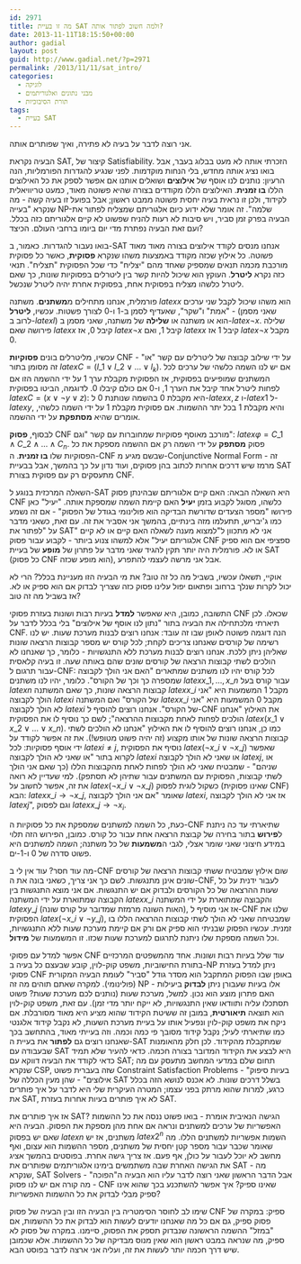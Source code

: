 ```yaml
---
id: 2971
title: מה זו בעיית SAT ולמה חשוב לפתור אותה?
date: 2013-11-11T18:15:50+00:00
author: gadial
layout: post
guid: http://www.gadial.net/?p=2971
permalink: /2013/11/11/sat_intro/
categories:
  - לוגיקה
  - מבני נתונים ואלגוריתמים
  - תורת הסיבוכיות
tags:
  - בעיית SAT
---
```

אני רוצה לדבר על בעיה לא פתירה, ואיך שפותרים אותה.

הבעיה נקראת SAT, קיצור של Satisfiability. הזכרתי אותה לא מעט בבלוג בעבר, אבל בואו נציג אותה מחדש, בלי הנחות מוקדמות. לפני שנגיע להגדרות הפורמליות, הנה הרעיון: נותנים לנו אוסף של **אילוצים** ושואלים אותנו אם אפשר לספק את כל האילוצים הללו **בו זמנית**. האילוצים הללו מקודדים בצורה שהיא פשוטה מאוד, כמעט טריוויאלית לקידוד, ולכן זו נראית בעיה יחסית פשוטה ממבט ראשון; אבל בפועל זו בעיה קשה - מה שנקרא "בעייה NP-שלמה". זה אומר שלא ידוע כיום אלגוריתם שמצליח לפתור את הבעיה בפרק זמן סביר, ויש סיבות לא רעות להניח שפשוט לא קיים אלגוריתם כזה בכלל. ועם זאת הבעיה נפתרת מדי יום ביומו ברחבי העולם. הכיצד?

בואו נעבור להגדרות. כאמור, ב-SAT אנחנו מנסים לקודד אילוצים בצורה מאוד מאוד פשוטה. כל אילוץ שכזה מקודד באמצעות משהו שנקרא **פסוקית**, כאשר כל פסוקית מורכבת מכמה תנאים שמספיק שאחד מהם "יצליח" כדי שכל הפסוקית "תצליח". תנאי כזה נקרא **ליטרל**. העוקץ הוא שיכול להיות קשר בין ליטרלים בפסוקיות שונות, כך שאם ליטרל כלשהו מצליח בפסוקית אחת, בפסוקית אחרת יהיה ליטרל שנכשל.

פורמלית, אנחנו מתחילים מ**משתנים**. משתנה $latex x$ הוא משהו שיכול לקבל שני ערכים - "אמת" ו"שקר", שאעדיף לסמן ב-1 ו-0 לצורך פשטות. עכשיו, **ליטרל** (שאני מסמן לרוב ב-$latex l$) הוא או משתנה או **שלילה** של משתנה, שאני מסמן ב-$latex \neg x$. שלילה פירושה שאם $latex x$ קיבל 0, אז $latex \neg x$ קיבל 1, ואם $latex x$ קיבל 1 אז $latex \neg x$ מקבל 0.

עכשיו, מליטרלים בונים **פסוקיות** CNF על ידי שילוב קבוצה של ליטרלים עם קשר "או" - זה מסומן בתור $latex C=\left(l\_{1}\vee l\_{2}\vee\dots\vee l_{k}\right)$. אם יש לנו השמה כלשהי של ערכים לכל המשתנים שמופיעים בפסוקית, אז הפסוקית מקבלת ערך 1 על ידי ההשמה הזו אם לפחות ליטרל אחד קיבל את הערך 1, ו-0 אם כולם קיבלו 0. לדוגמה, הביטו בפסוקית $latex C=\left(x\vee\neg y\vee z\right)$: היא מקבלת 0 בהשמה שנותנת 0 ל-$latex x,z$ ו-$latex 1$ ל-$latex y$, והיא מקבלת 1 בכל יתר ההשמות. אם פסוקית מקבלת 1 על ידי השמה כלשהי, אומרים שהיא **מסתפקת** על ידי ההשמה.

לבסוף, **פסוק** CNF מורכב מאוסף פסוקיות שמחוברות עם קשר "וגם": $latex \varphi=C\_{1}\wedge C\_{2}\wedge\dots\wedge C_{n}$. פסוק **מסתפק** על ידי השמה רק אם ההשמה מספקת את כל הפסוקיות שלו **בו זמנית**. ה-CNF שבשם מגיע מ-Conjunctive Normal Form - זה מרמז שיש דרכים אחרות לכתוב בהן פסוקים, ועוד נדון על כך בהמשך, אבל בבעיית SAT מתעסקים רק עם פסוקית בצורת CNF.

השאלה המרכזית בנוגע ל-SAT היא השאלה הבאה: האם קיים אלגוריתם שבהינתן פסוק CNF כלשהו, מסוגל לקבוע בזמן **יעיל** האם קיימת השמה שמספקת אותה. "יעיל" כאן פירושו "מספר הצעדים שדורשת הבדיקה הוא פולינומי בגודל של הפסוק" - אם זה נשמע כמו ג'יבריש, תתעלמו מזה בינתיים, בהמשך אני אסביר את זה. עם זאת, כשאני מדבר על "לפתור את SAT" אני לא מתכוון ל"למצוא מענה לשאלה האם קיים או לא קיים אלגוריתם יעיל" אלא למשהו צנוע ביותר - לקבוע עבור פסוק CNF ספציפי אם הוא ספיק או לא. פורמלית היה יותר תקין להגיד שאני מדבר על פתרון של **מופע** של בעיית SAT (כל פסוק CNF הוא מופע שכזה), אבל אני מרשה לעצמי להתפרע.

אוקיי, תשאלו עכשיו, בשביל מה כל זה טוב? את מי הבעיה הזו מעניינת בכלל? הרי לא יכול לקרות שנלך ברחוב ופתאום יפול עלינו פסוק כזה שצריך לבדוק אם הוא ספיק או לא. אז בשביל מה זה טוב?

התשובה, כמובן, היא שאפשר **למדל** בעיות רבות ושונות בעזרת פסוקי CNF שכאלו. לכן תיארתי מלכתחילה את הבעיה בתור "נתון לנו אוסף של אילוצים" בלי בכלל לדבר על CNF. הנה דוגמה פשוטה לאופן שבו זה עובד: אנחנו רוצים לבנות מערכת שעות. יש לנו רשימה של קורסים שאנחנו צריכים לקחת; לכל קורס יש מספר קבוצות הרצאה שונות שאליהן ניתן ללכת. אנחנו רוצים לבנות מערכת ללא התנגשויות - כלומר, כך שאנחנו לא הולכים לשתי קבוצות הרצאה של קורסים שונים שהם באותה שעה. זו בעיה קלאסית עבור תרגום ל-CNF: לכל קורס יהיו לנו משתנים שמתארים "האם אני הולך לקבוצה שמספרה כך וכך של הקורס". כלומר, יהיו לנו משתנים $latex x\_{1},\dots,x\_{n}$ עבור קורס בעל $latex n$ קבוצות הרצאה שונות, כך שאם המשתנה $latex x\_{i}$ מקבל 1 המשמעות היא "אני הולך לקבוצה $latex i$ של הקורס" ואם המשתנה $latex x\_{i}$ מקבל 0 המשמעות היא "אני לא הולך לקבוצה $latex i$ של הקורס". אנחנו רוצים להוסיף ל-CNF את האילוץ "אנחנו הולכים לפחות לאחת מקבוצות ההרצאה"; לשם כך נוסיף לו את הפסוקית $latex \left(x\_{1}\vee x\_{2}\vee\dots\vee x\_{n}\right)$. כמו כן, אנחנו רוצים להוסיף לו את האילוץ "אנחנו לא הולכים לשתי קבוצות הרצאה שונות של אותו מקצוע (זה יהיה פשוט מטופש!). את זה אפשר לקודד על ידי אוסף פסוקיות: לכל $latex i\ne j$, נוסיף את הפסוקית $latex \left(\neg x\_{i}\vee\neg x\_{j}\right)$ שאפשר לקרוא בתור "או שאני לא הולך לקבוצה $latex i$ או שאני לא הולך לקבוצה $latex j$, או שניהם" - שמבטיח שאני לא הולך לפחות לאחת מהקבוצות הללו (כך שאם אני הולך לשתי קבוצות, הפסוקית עם המשתנים עבור שתיהן לא תסתפק). למי שעדיין לא רואה את זה, אפשר לחשוב על $latex \left(\neg x\_{i}\vee\neg x\_{j}\right)$ כשקול לוגית לפסוק (שאינו פסוקית CNF) הבא: $latex x\_{i}\to\neg x\_{j}$, שאומר "אם אני הולך לקבוצה $latex i$, אז אני לא הולך לקבוצה $latex j$", וגם לפסוק $latex x\_{j}\to\neg x_{i}$.

כעת, כל השמה למשתנים שמספקת את כל פסוקיות ה-CNF שתיארתי עד כה ניתנת ל**פירוש** בתור בחירה של קבוצת הרצאה אחת עבור כל קורס. כמובן, הפירוש הזה תלוי במידע חיצוני שאני שומר אצלי, לגבי ה**משמעות** של כל משתנה; השמה למשתנים היא פשוט סדרה של 0 ו-1-ים.

מה עוד חסר? עוד אין לי ב-CNF שום אילוץ שמבטיח ששתי קבוצות הרצאה של קורסים שונים אינן מתנגשות. לשם כך אני צריך, כשאני בונה את ה-CNF, לעבור ידנית על כל שעות ההרצאה של כל הקורסים ולבדוק אם יש התנגשות. אם אני מוצא התנגשות בין הקבוצה שמתוארת על ידי המשתנה $latex x\_{i}$ והקבוצה שמתוארת על ידי המשתנה $latex y\_{j}$ (האות השונה מרמזת שמדובר על קורס שונה), אז אני מוסיף ל-CNF שלנו את הפסוקית $latex \left(\neg x\_{i}\vee\neg y\_{j}\right)$, שמבטיחה שאני לא הולך לשתי קבוצות ההרצאה הללו בו זמנית. עכשיו הפסוק שבניתי הוא ספיק אם ורק אם קיימת מערכת שעות ללא התנגשויות, וכל השמה מספקת שלו ניתנת לתרגום למערכת שעות שכזו. זו המשמעות של **מידול**.

אפשר למדל עם פסוקי CNF עוד שלל בעיות רבות ושונות. אחד מהמשפטים המרכזיים בתורת החישוביות, משפט קוק-לוין, קובע שבעצם כל בעיה ב-NP ניתן למדל בעזרת פסוקי CNF באופן שבו הפסוק המתקבל הוא מסדר גודל "סביר" לעומת הבעיה המקורית (פולינומי). למקרה שאתם תוהים מה זה NP - אלו בעיות שעבורן ניתן **לבדוק** ביעילות האם פתרון מוצע הוא נכון. למשל, מערכת שעות (נותנים לכם מערכת שעות? פשוט תסתכלו עליה ותוודאו שאין התנגשויות, לא ייקח יותר מדי זמן). עם זאת, משפט קוק-לוין הוא תוצאה **תיאורטית**, במובן זה ששיטת הקידוד שהוא מציע היא מאוד מסורבלת. אם ניקח את משפט קוק-לוין ונפעיל אותו על בעיית מערכת השעות, לא נקבל קידוד אלגנטי כמו שתיארתי לעיל; נקבל קידוד מסובך פי כמה וכמה. וזה בעייתי מאוד, בהתחשב בכך שאנחנו רוצים גם **לפתור** את בעיית ה-SAT שמתקבלת מהקידוד. לכן חלק מהאומנות שבעבודה עם SAT היא לבצע את הקידוד המדובר בצורה חכמה. כדאי להעיר שלא תמיד כדאי לקודד את הבעיה דווקא עם SAT; תחום שלם במדעי המחשב מתעסק עם מה שנקרא CSP, שזה בעברית פשוט Constraint Satisfaction Problems - "בעיות סיפוק אילוצים" - שהן מעין הכללה של SAT בשלל דרכים שונות. לא אכנס לנושא הזה בכלל כרגע, למרות שהוא מרתק בפני עצמו; המטרה העיקרית שלי היא לדבר על איך פותרים את SAT, לא איך פותרים בעיות אחרות בעזרת SAT.

אז איך פותרים את SAT? הגישה הנאיבית אומרת - בואו פשוט ננסה את כל ההשמות האפשריות של ערכים למשתנים ונראה אם אחת מהן מספקת את הפסוק. הבעיה היא שאם יש בפסוק $latex n$ משתנים, אז יש $latex 2^{n}$ השמות אפשריות למשתנים הללו. מה שאומר שכבר עבור מספר קטן יחסית של משתנים, מספר ההשמות הוא עצום, ואף מחשב לא יוכל לעבור על כולן, אף פעם. אז צריך גישה אחרת. בפוסטים בהמשך אציג את הגישה האחרת שבה משתמשים בימינו אלגוריתמים שפותרים את SAT - מה שנקרא, SAT Solvers - אבל הדבר הראשון שאני רוצה לדבר עליו הוא הבעיה ה"הפוכה" - מה קורה אם יש לנו פסוק CNF שאינו ספיק? איך אפשר להשתכנע בכך שהוא אינו ספיק מבלי לבדוק את כל ההשמות האפשריות?

שימו לב לחוסר הסימטריה בין הבעיה הזו ובין הבעיה של פסוק CNF ספיק: במקרה של פסוק ספיק, גם אם כל מה שאנחנו יודעים לעשות הוא לבדוק את כל ההשמות, אם "במזל" ההשמה הראשונה שנבדוק תספק את הפסוק, סיימנו. במקרה של פסוק לא ספיק, מה שנראה במבט ראשון הוא שאין מנוס מבדיקה של כל ההשמות. אלא שכמובן שיש דרך חכמה יותר לעשות את זה, ועליה אני ארצה לדבר בפוסט הבא.